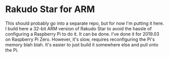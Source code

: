 # Rakudo Star for ARM

This should probably go into a separate repo, but for now I'm putting it here.
I build here a 32-bit ARM version of Rakudo Star to avoid the hassle of
configuring a Raspberry Pi to do it. It can be done. I've done it for 2019.03 on
Raspberry Pi Zero. However, it's slow, requires reconfiguring the Pi's memory
blah blah. It's easier to just build it somewhere else and pull onto the Pi.
